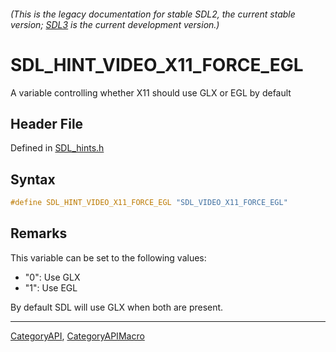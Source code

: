 ###### (This is the legacy documentation for stable SDL2, the current stable version; [SDL3](https://wiki.libsdl.org/SDL3/) is the current development version.)
# SDL_HINT_VIDEO_X11_FORCE_EGL

A variable controlling whether X11 should use GLX or EGL by default

## Header File

Defined in [SDL_hints.h](https://github.com/libsdl-org/SDL/blob/SDL2/include/SDL_hints.h)

## Syntax

```c
#define SDL_HINT_VIDEO_X11_FORCE_EGL "SDL_VIDEO_X11_FORCE_EGL"
```

## Remarks

This variable can be set to the following values:

- "0": Use GLX
- "1": Use EGL

By default SDL will use GLX when both are present.

----
[CategoryAPI](CategoryAPI), [CategoryAPIMacro](CategoryAPIMacro)

